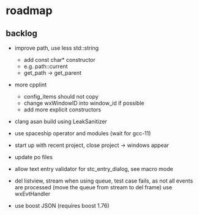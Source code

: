 # roadmap

## backlog
- improve path, use less std::string
  - add const char* constructor
  - e.g. path::current
  - get_path -> get_parent
- more cpplint
  - config_items should not copy
  - change wxWindowID into window_id if possible
  - add more explicit constructors
- clang asan build using LeakSanitizer

- use spaceship operator
  and modules (wait for gcc-11)
- start up with recent project, close project
  -> windows appear
- update po files
- allow text entry validator for stc_entry_dialog, see macro mode
- del listview, stream when using queue, test case fails, as
  not all events are processed (move the queue from stream to del frame)
  use wxEvtHandler
- use boost JSON (requires boost 1.76)
